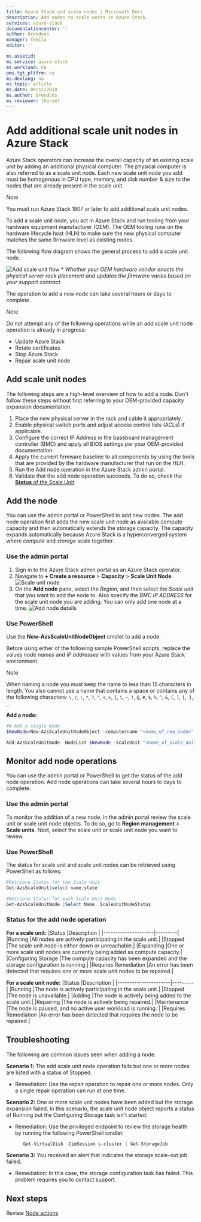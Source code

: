 ```yaml
---
title: Azure Stack add scale nodes | Microsoft Docs
description: Add nodes to scale units in Azure Stack.
services: azure-stack
documentationcenter: ''
author: brenduns
manager: femila
editor: ''

ms.assetid: 
ms.service: azure-stack
ms.workload: na
pms.tgt_pltfrm: na
ms.devlang: na
ms.topic: article
ms.date: 09/12/2018
ms.author: brenduns
ms.reviewer: thoroet 
---
```


# Add additional scale unit nodes in Azure Stack

Azure Stack operators can increase the overall capacity of an existing scale unit by adding an additional physical computer. The physical computer is also referred to as a scale unit node. Each new scale unit node you add must be homogenous in CPU type, memory, and disk number & size to the nodes that are already present in the scale unit.

> [!NOTE]  
You must run Azure Stack 1807 or later to add additional scale unit nodes.

To add a scale unit node, you act in Azure Stack and run tooling from your hardware equipment manufacturer (OEM). The OEM tooling runs on the hardware lifecycle host (HLH) to make sure the new physical computer matches the same firmware level as existing nodes.

The following flow diagram shows the general process to add a scale unit node.

![Add scale unit flow](media/azure-stack-add-scale-node/add-node-flow.png)
&#42; *Whether your OEM hardware vendor enacts the physical server rack placement and updates the firmware varies based on your support contract.*

The operation to add a new node can take several hours or days to complete.

> [!Note]  
> Do not attempt any of the following operations while an add scale unit node operation is already in progress:
>
>  - Update Azure Stack
>  - Rotate certificates
>  - Stop Azure Stack
>  - Repair scale unit node


## Add scale unit nodes

The following steps are a high-level overview of how to add a node. Don't follow these steps without first referring to your OEM-provided capacity expansion documentation.

1. Place the new physical server in the rack and cable it appropriately. 
2. Enable physical switch ports and adjust access control lists (ACLs) if applicable.
3. Configure the correct IP Address in the baseboard management controller (BMC) and apply all BIOS settings per your OEM-provided documentation.
4. Apply the current firmware baseline to all components by using the tools that are provided by the hardware manufacturer that run on the HLH.
5. Run the Add node operation in the Azure Stack admin portal.
6. Validate that the add node operation succeeds. To do so, check the [**Status** of the Scale Unit](#monitor-add-node-operations). 

## Add the node

You can use the admin portal or PowerShell to add new nodes. The add node operation first adds the new scale unit node as available compute capacity and then automatically extends the storage capacity. The capacity expands automatically because Azure Stack is a hyperconverged system where *compute* and *storage* scale together.

### Use the admin portal

1. Sign in to the Azure Stack admin portal as an Azure Stack operator.
2. Navigate to **+ Create a resource** > **Capacity** > **Scale Unit Node**.
   ![Scale unit node](media/azure-stack-add-scale-node/select-node1.png)
3. On the **Add node** pane, select the *Region*, and then select the *Scale unit* that you want to add the node to. Also specify the *BMC IP ADDRESS* for the scale unit node you are adding. You can only add one node at a time.
   ![Add node details](media/azure-stack-add-scale-node/select-node2.png)
 

### Use PowerShell

Use the **New-AzsScaleUnitNodeObject** cmdlet to add a node.  

Before using either of the following sample PowerShell scripts, replace the values *node names* and *IP addresses* with values from your Azure Stack environment.

  > [!Note]  
  > When naming a node you must keep the name to less than 15 characters in length. You also cannot use a name that contains a space or contains any of the following characters: `\`, `/`, `:`, `*`, `?`, `"`, `<`, `>`, `|`, `\`, `~`, `!`, `@`, `#`, `$`, `%`, `^`, `&`, `(`, `)`, `{`,` }`, `_`.

**Add a node:**
  ```powershell
  ## Add a single Node 
  $NewNode=New-AzsScaleUnitNodeObject -computername "<name_of_new_node>" -BMCIPv4Address "<BMCIP_address_of_new_node>" 
 
  Add-AzsScaleUnitNode -NodeList $NewNode -ScaleUnit "<name_of_scale_unit_cluster>" 
  ```  

## Monitor add node operations 
You can use the admin portal or PowerShell to get the status of the add node operation. Add node operations can take several hours to days to complete.

### Use the admin portal 
To monitor the addition of a new node, in the admin portal review the scale unit or scale unit node objects. To do so, go to **Region management** > **Scale units**. Next, select the scale unit or scale unit node you want to review. 

### Use PowerShell
The status for scale unit and scale unit nodes can be retrieved using PowerShell as follows:
  ```powershell
  #Retrieve Status for the Scale Unit
  Get-AzsScaleUnit|select name,state
 
  #Retrieve Status for each Scale Unit Node
  Get-AzsScaleUnitNode |Select Name, ScaleUnitNodeStatus
```

### Status for the add node operation 
**For a scale unit:**
|Status               |Description  |
|---------------------|---------|
|Running              |All nodes are actively participating in the scale unit.|
|Stopped              |The scale unit node is either down or unreachable.|
|Expanding            |One or more scale unit nodes are currently being added as compute capacity.|
|Configuring Storage  |The compute capacity has been expanded and the storage configuration is running.|
|Requires Remediation |An error has been detected that requires one or more scale unit nodes to be repaired.|


**For a scale unit node:**
|Status                |Description  |
|----------------------|---------|
|Running               |The node is actively participating in the scale unit.|
|Stopped               |The node is unavailable.|
|Adding                |The node is actively being added to the scale unit.|
|Repairing             |The node is actively being repaired.|
|Maintenance           |The node is paused, and no active user workload is running. |
|Requires Remediation  |An error has been detected that requires the node to be repaired.|


## Troubleshooting
The following are common issues seen when adding a node. 

**Scenario 1:**  The add scale unit node operation fails but one or more nodes are listed with a status of Stopped.  
- Remediation: Use the repair operation to repair one or more nodes. Only a single repair operation can run at one time.

**Scenario 2:** One or more scale unit nodes have been added but the storage expansion failed. In this scenario, the scale unit node object reports a status of Running but the Configuring Storage task isn't started.  
- Remediation: Use the privileged endpoint to review the storage health by running the following PowerShell cmdlet:
  ```powershell
     Get-VirtualDisk -CimSession s-cluster | Get-StorageJob
  ```
 
**Scenario 3:** You received an alert that indicates the storage scale-out job failed.  
- Remediation: In this case, the storage configuration task has failed. This problem requires you to contact support.


## Next steps 
Review [Node actions](azure-stack-node-actions.md) 
